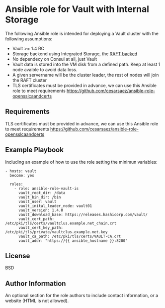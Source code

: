 Ansible role for Vault with Internal Storage
=========

The following Ansible role is intended for deploying a Vault cluster with the following assumptions:

* Vault >= 1.4 RC
* Storage backend using Integrated Storage, the [RAFT backed](https://www.vaultproject.io/docs/configuration/storage/raft/) 
* No dependecy on Consul at all, just Vault
* Vault data is stored into the VM disk from a defined path. Keep at least 1 node avaible to avoid data loss.
* A given servername  will be the cluster leader, the rest of nodes will join the RAFT cluster
* TLS certificates must be provided in advance, we can use this Ansible role to meet requirements https://github.com/cesarsaez/ansible-role-opensslcaandcerts


Requirements
------------

TLS certificates must be provided in advance, we can use this Ansible role to meet requirements https://github.com/cesarsaez/ansible-role-opensslcaandcerts


Example Playbook
----------------

Including an example of how to use the role setting the minimun variables:

```
- hosts: vault
  become: yes

  roles:
    - role: ansible-role-vault-is
      vault_root_dir: /data
      vault_bin_dir: /bin
      vault_user: vault
      vault_inital_leader_node: vault01
      vault_version: 1.4.0
      vault_download_base: https://releases.hashicorp.com/vault/
      vault_cert_path: /etc/pki/tls/certs/vaultclus.example.net_chain.crt
      vault_cert_key_path: /etc/pki/tls/private/vaultclus.example.net.key
      vault_ca_path: /etc/pki/tls/certs/VAULT-CA.crt
      vault_addr: "https://{{ ansible_hostname }}:8200"
```

License
-------

BSD

Author Information
------------------

An optional section for the role authors to include contact information, or a website (HTML is not allowed).
